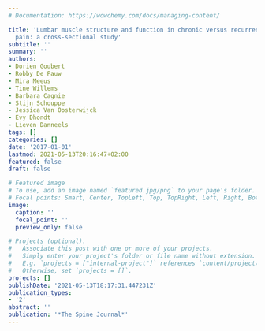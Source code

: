 ```yaml
---
# Documentation: https://wowchemy.com/docs/managing-content/

title: 'Lumbar muscle structure and function in chronic versus recurrent low back
  pain: a cross-sectional study'
subtitle: ''
summary: ''
authors:
- Dorien Goubert
- Robby De Pauw
- Mira Meeus
- Tine Willems
- Barbara Cagnie
- Stijn Schouppe
- Jessica Van Oosterwijck
- Evy Dhondt
- Lieven Danneels
tags: []
categories: []
date: '2017-01-01'
lastmod: 2021-05-13T20:16:47+02:00
featured: false
draft: false

# Featured image
# To use, add an image named `featured.jpg/png` to your page's folder.
# Focal points: Smart, Center, TopLeft, Top, TopRight, Left, Right, BottomLeft, Bottom, BottomRight.
image:
  caption: ''
  focal_point: ''
  preview_only: false

# Projects (optional).
#   Associate this post with one or more of your projects.
#   Simply enter your project's folder or file name without extension.
#   E.g. `projects = ["internal-project"]` references `content/project/deep-learning/index.md`.
#   Otherwise, set `projects = []`.
projects: []
publishDate: '2021-05-13T18:17:31.447231Z'
publication_types:
- '2'
abstract: ''
publication: '*The Spine Journal*'
---
```

